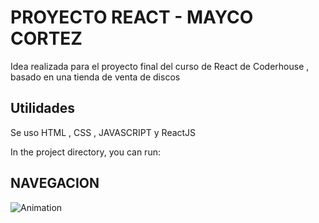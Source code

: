 # PROYECTO REACT - MAYCO CORTEZ

Idea realizada para el proyecto final del curso de React de Coderhouse , basado en una tienda de venta de discos
## Utilidades

Se uso HTML , CSS , JAVASCRIPT y ReactJS

In the project directory, you can run:

## NAVEGACION

![Animation](https://user-images.githubusercontent.com/99505123/182282446-33eb237e-bfb9-4c1b-ab2c-1a15db1d3a2c.gif)

